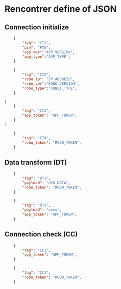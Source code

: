# Rencontrer define of JSON

## Connection initialize
```json
    {
        "tag": "CI1",
        "pin": "PIN",
        "app_ver":"APP_VERSION",
        "app_type":"APP_TYPE",
    }
```

```json
    {
        "tag": "CI2",
        "robo_ip": "IP_ADDRESS",
        "robo_ver":"ROBO_VERSION",
        "robo_type":"ROBOT_TYPE",
    }
```

```json
[
    {
        "tag": "CI3",
        "app_token": "APP_TOKEN",
    }
]
```

```json
    {
        "tag": "CI4",
        "robo_token": "ROBO_TOKEN",
    }
```

## Data transform (DT)
```json
    {
        "tag": "DT1",
        "payload": "USR_DATA",
        "robo_token": "ROBO_TOKEN",
    }
```
```json
    {
        "tag": "DT2",
        "payload": "xxxx",
        "app_token": "APP_TOKEN",
    }
```

## Connection check (CC)
```json
    {
        "tag": "CC1",
        "app_token": "APP_TOKEN",
    }
```
```json
    {
        "tag": "CC2",
        "robo_token": "ROBO_TOKEN",
    }
```
